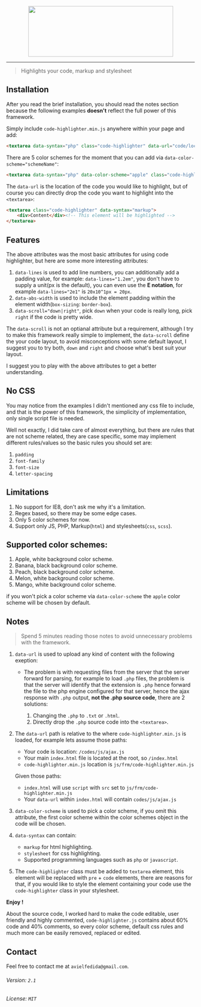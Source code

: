 <p align="center">
	<img height="135" width="387" src="http://imagizer.imageshack.us/a/img540/1338/qL3t1V.png">
</p>

---

> Highlights your code, markup and stylesheet

## Installation

After you read the brief installation, you should read the notes section because the following examples **doesn't** reflect the full power of this framework.

Simply include `code-highlighter.min.js` anywhere within your page and add:

```html
<textarea data-syntax="php" class="code-highlighter" data-url="code/location"></textarea>
```

There are 5 color schemes for the moment that you can add via `data-color-scheme="schemeName"`:

```html
<textarea data-syntax="php" data-color-scheme="apple" class="code-highlighter" data-url="code/location"></textarea>
```

The `data-url` is the location of the code you would like to highlight, but of course you can directly drop the code you want to highlight into the `<textarea>`:

```html
<textarea class="code-highlighter" data-syntax="markup">
    <div>Content</div><!-- This element will be highlighted -->
</textarea>
```

## Features

The above attributes was the most basic attributes for using code highlighter, but here are some more interesting attributes:

1. `data-lines` is used to add line numbers, you can additionally add a padding value, for example: `data-lines="1.2em"`, you don't have to supply a unit(px is the default), you can even use the **E notation**, for example `data-lines="2e1"` is `20x10^1px = 20px`.
2. `data-abs-width` is used to include the element padding within the element width(`box-sizing`: `border-box`).
3. `data-scroll="down|right"`, pick `down` when your code is really long, pick `right` if the code is pretty wide.

The `data-scroll` is not an optianal attribute but a requirement, although I try to make this framework really simple to implement, the `data-scroll` define the your code layout, to avoid misconceptions with some default layout, I suggest you to try both, `down` and `right` and choose what's best suit your layout.

I suggest you to play with the above attributes to get a better understanding.

## No CSS

You may notice from the examples I didn't mentioned any css file to include, and that is the power of this framework, the simplicity of implementation, only single script file is needed.

Well not exactly, I did take care of almost everything, but there are rules that are not scheme related, they are case specific, some may implement different rules/values so the basic rules you should set are:

1. `padding`
2. `font-family`
3. `font-size`
3. `letter-spacing`

## Limitations

1. No support for IE8, don't ask me why it's a limitation.
2. Regex based, so there may be some edge cases.
3. Only 5 color schemes for now.
4. Support only JS, PHP, Markup(`html`) and stylesheets(`css`, `scss`).

## Supported color schemes:

1. Apple, white background color scheme.
1. Banana, black background color scheme.
1. Peach, black background color scheme.
1. Melon, white background color scheme.
1. Mango, white background color scheme.

if you won't pick a color scheme via `data-color-scheme` the `apple` color scheme will be chosen by default.

## Notes

> Spend 5 minutes reading those notes to avoid unnecessary problems with the framework.

1. `data-url` is used to upload any kind of content with the following exeption:

	* The problem is with requesting files from the server that the server forward for parsing, for example to load `.php` files, the problem is that the server will identify that the extension is `.php` hence forward the file to the php engine configured for that server, hence the ajax response with `.php` output, **not the .php source code**, there are 2 solutions:

		1. Changing the `.php` to `.txt` or `.html`.
		2. Directly drop the `.php` source code into the `<textarea>`.

2. The `data-url` path is relative to the where `code-highlighter.min.js` is loaded, for example lets assume those paths:
	
	* Your code is location: `/codes/js/ajax.js`
	* Your main `index.html` file is located at the root, so `/index.html`
	* `code-highlighter.min.js` location is `js/frm/code-highlighter.min.js`
	
	Given those paths:

	* `index.html` will use `script` with `src` set to `js/frm/code-highlighter.min.js`
	* Your `data-url` within `index.html` will contain `codes/js/ajax.js`

3. `data-color-scheme` is used to pick a color scheme, if you omit this attribute, the first color scheme within the color
	schemes object in the code will be chosen.

4. `data-syntax` can contain:
	* `markup` for html highlighting.
	* `stylesheet` for css highlighting.
	* Supported programming languages such as `php` or `javascript`.

5. The `code-highlighter` class must be added to `textarea` element, this element will be replaced with `pre` + `code` elements, there are reasons for that, if you would like to style the element containing your code use the `code-highlighter` class in your stylesheet.

**Enjoy !**

About the source code, I worked hard to make the code editable, user friendly and highly commented, `code-highlighter.js` contains about 60% code and 40% comments, so every color scheme, default css rules and much more can be easily removed, replaced or edited.

## Contact

Feel free to contact me at `avielfedida@gmail.com`.

###### Version: `2.1`

###### License: `MIT`